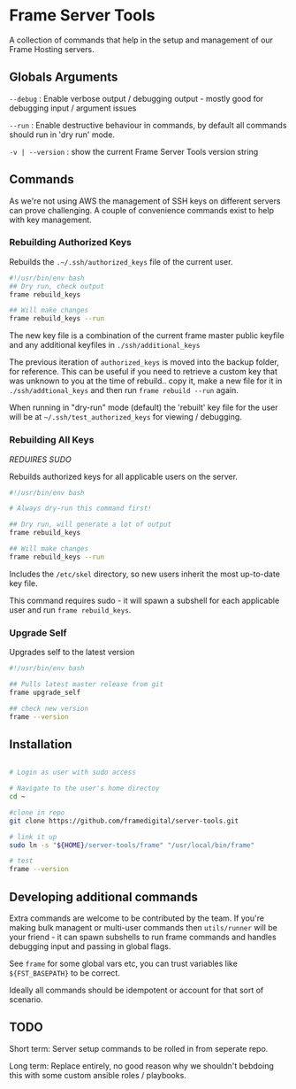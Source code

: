# Frame Server Tools

A collection of commands that help in the setup and management of our Frame Hosting servers.

## Globals Arguments

`--debug`  : Enable verbose output / debugging output - mostly good for debugging input / argument issues

`--run`    : Enable destructive behaviour in commands, by default all commands should run in 'dry run' mode.

`-v | --version` : show the current Frame Server Tools version string

## Commands

As we're not using AWS the management of SSH keys on different servers can prove challenging. A couple of convenience commands exist to help with key management.

### Rebuilding Authorized Keys

Rebuilds the `.~/.ssh/authorized_keys` file of the current user. 
```bash
#!/usr/bin/env bash
## Dry run, check output
frame rebuild_keys 

## Will make changes
frame rebuild_keys --run 
```

The new key file is a combination of the current frame master public keyfile and any additional keyfiles in `./ssh/additional_keys`

The previous iteration of `authorized_keys` is moved into the backup folder, for reference. This can be useful if you need to retrieve a custom key that was unknown to you at the time of rebuild.. copy it, make a new file for it in `./ssh/addtional_keys` and then run `frame rebuild --run` again. 

When running in "dry-run" mode (default) the 'rebuilt' key file for the user will be at `~/.ssh/test_authorized_keys` for viewing / debugging.

### Rebuilding All Keys
*REDUIRES SUDO*

Rebuilds authorized keys for all applicable users on the server.

```bash
#!/usr/bin/env bash

# Always dry-run this command first!

## Dry run, will generate a lot of output
frame rebuild_keys 

## Will make changes
frame rebuild_keys --run 

``` 

Includes the `/etc/skel` directory, so new users inherit the most up-to-date key file.

This command requires sudo - it will spawn a subshell for each applicable user and run `frame rebuild_keys`.

### Upgrade Self

Upgrades self to the latest version

```bash
#!/usr/bin/env bash

## Pulls latest master release from git
frame upgrade_self

## check new version
frame --version
```

## Installation

```bash

# Login as user with sudo access

# Navigate to the user's home directoy
cd ~

#clone in repo
git clone https://github.com/framedigital/server-tools.git

# link it up
sudo ln -s "${HOME}/server-tools/frame" "/usr/local/bin/frame"

# test
frame --version
```

## Developing additional commands

Extra commands are welcome to be contributed by the team. If you're making bulk managent or multi-user commands then `utils/runner` will be your friend - it can spawn subshells to run frame commands and handles debugging input and passing in global flags.

See  `frame` for some global vars etc, you can trust variables like `${FST_BASEPATH}` to be correct.

Ideally all commands should be idempotent or account for that sort of scenario.

## TODO

Short term: Server setup commands to be rolled in from seperate repo.

Long term: Replace entirely,  no good reason why we shouldn't bebdoing this with some custom ansible roles / playbooks.